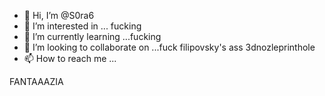 - 👋 Hi, I’m @S0ra6
- 👀 I’m interested in ... fucking
- 🌱 I’m currently learning ...fucking
- 💞️ I’m looking to collaborate on ...fuck filipovsky's ass 3dnozleprinthole
- 📫 How to reach me ...

<!---
S0ra6/S0ra6 is a ✨ special ✨ repository because its `README.md` (this file) appears on your GitHub profile.
You can click the Preview link to take a look at your changes.
--->
FANTAAAZIA
